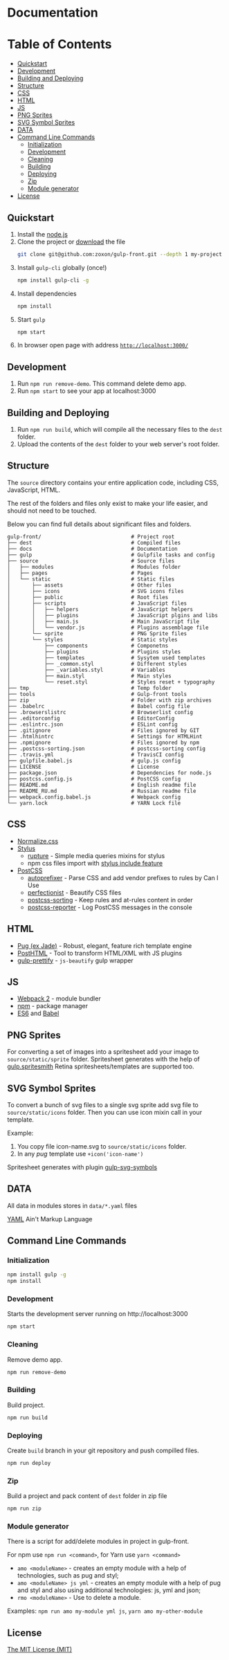 # Documentation

# Table of Contents
* [Quickstart](#quickstart)
* [Development](#development)
* [Building and Deploying](#building-and-deploying)
* [Structure](#structure)
* [CSS](#css)
* [HTML](#html)
* [JS](#js)
* [PNG Sprites](#png-sprites)
* [SVG Symbol Sprites](#svg-symbol-sprites)
* [DATA](#data)
* [Command Line Commands](#command-line-commands)
	- [Initialization](#initialization)
	- [Development](#development)
	- [Cleaning](#cleaning)
	- [Building](#building)
	- [Deploying](#deploying)
	- [Zip](#zip)
	- [Module generator](#module-generator)
* [License](#license)


<a name="quickstart"></a>
## Quickstart

1. Install the [node.js](https://nodejs.org)
2. Clone the project or [download](https://github.com/zoxon/gulp-front/archive/master.zip) the file
	```sh
	git clone git@github.com:zoxon/gulp-front.git --depth 1 my-project
	```
3. Install `gulp-cli` globally (once!)
	```sh
	npm install gulp-cli -g
	```
4. Install dependencies
	```bash
	npm install
	```
5. Start `gulp`
	```bash
	npm start
	```
6. In browser open page with address [`http://localhost:3000/`](http://localhost:3000/)

<a name="development"></a>
## Development

1. Run `npm run remove-demo`. This command delete demo app.
2. Run `npm start` to see your app at localhost:3000

<a name="building-and-deploying"></a>
## Building and Deploying

1. Run `npm run build`, which will compile all the necessary files to the `dest` folder.
2. Upload the contents of the `dest` folder to your web server's root folder.

<a name="structure"></a>
## Structure

The `source` directory contains your entire application code, including CSS, JavaScript, HTML.

The rest of the folders and files only exist to make your life easier, and should not need to be touched.

Below you can find full details about significant files and folders.

```
gulp-front/                             # Project root
├── dest                                # Compiled files
├── docs                                # Documentation
├── gulp                                # Gulpfile tasks and config
├── source                              # Source files
│   ├── modules                         # Modules folder
│   ├── pages                           # Pages
│   └── static                          # Static files
│       ├── assets                      # Other files
│       ├── icons                       # SVG icons files
│       ├── public                      # Root files
│       ├── scripts                     # JavaScript files
│       │   ├── helpers                 # JavaScript helpers
│       │   ├── plugins                 # JavaScript plgins and libs
│       │   ├── main.js                 # Main JavaScript file
│       │   └── vendor.js               # Plugins assemblage file
│       └── sprite                      # PNG Sprite files
│       └── styles                      # Static styles
│           ├── components              # Componetns
│           ├── plugins                 # Plugins styles
│           ├── templates               # Sysytem used templates
│           ├── _common.styl            # Different styles
│           ├── _variables.styl         # Variables
│           ├── main.styl               # Main styles
│           └── reset.styl              # Styles reset + typography
├── tmp                                 # Temp folder
├── tools                               # Gulp-front tools
├── zip                                 # Folder with zip archives
├── .babelrc                            # Babel config file
├── .browserslistrc                     # Browserlist config
├── .editorconfig                       # EditorConfig
├── .eslintrc.json                      # ESLint config
├── .gitignore                          # Files ignored by GIT
├── .htmlhintrc                         # Settings for HTMLHint
├── .npmignore                          # Files ignored by npm
├── .postcss-sorting.json               # postcss-sorting config
├── .travis.yml                         # TravisCI config
├── gulpfile.babel.js                   # gulp.js config
├── LICENSE                             # License
├── package.json                        # Dependencies for node.js
├── postcss.config.js                   # PostCSS config
├── README.md                           # English readme file
├── README_RU.md                        # Russian readme file
├── webpack.config.babel.js             # Webpack config
└── yarn.lock                           # YARN Lock file
```


<a name="css"></a>
## CSS

* [Normalize.css](https://necolas.github.io/normalize.css/)
* [Stylus](http://stylus-lang.com/)
	- [rupture](https://github.com/jescalan/rupture) - Simple media queries mixins for stylus
	- npm css files import with [stylus include feature](https://github.com/jescalan/accord/blob/master/docs/stylus.md#include)
* [PostCSS](http://postcss.org/)
	- [autoprefixer](https://github.com/postcss/autoprefixer) - Parse CSS and add vendor prefixes to rules by Can I Use
	- [perfectionist](https://github.com/ben-eb/perfectionist) - Beautify CSS files
	- [postcss-sorting](https://github.com/hudochenkov/postcss-sorting) - Keep rules and at-rules content in order
	- [postcss-reporter](https://github.com/postcss/postcss-reporter) - Log PostCSS messages in the console

<a name="html"></a>
## HTML

* [Pug (ex Jade)](https://pugjs.org/) - Robust, elegant, feature rich template engine
* [PostHTML](https://github.com/posthtml/posthtml) - Tool to transform HTML/XML with JS plugins
* [gulp-prettify](https://github.com/jonschlinkert/gulp-prettify) - `js-beautify` gulp wrapper

<a name="js"></a>
## JS

* [Webpack 2](https://webpack.js.org/) - module bundler
* [npm](https://www.npmjs.com/) - package manager
* [ES6](http://es6-features.org/) and [Babel](https://babeljs.io/)

<a name="png-sprites"></a>
## PNG Sprites

For converting a set of images into a spritesheet add your image to `source/static/sprite` folder.
Spritesheet generates with the help of [gulp.spritesmith](https://github.com/twolfson/gulp.spritesmith)
Retina spritesheets/templates are supported too.

<a name="svg-symbol-sprites"></a>
## SVG Symbol Sprites

To convert a bunch of svg files to a single svg sprite add svg file to `source/static/icons` folder.
Then you can use icon mixin call in your template.

Example:
1. You copy file icon-name.svg to `source/static/icons` folder.
2. In any *pug* template use `+icon('icon-name')`

Spritesheet generates with plugin [gulp-svg-symbols](https://github.com/Hiswe/gulp-svg-symbols)

<a name="data"></a>
## DATA

All data in modules stores in `data/*.yaml` files

[YAML](http://yaml.org/) Ain't Markup Language

<a name="command-line-commands"></a>
## Command Line Commands

<a name="initialization"></a>
### Initialization

```sh
npm install gulp -g
npm install
```

<a name="development"></a>
### Development

Starts the development server running on http://localhost:3000

```sh
npm start
```


<a name="cleaning"></a>
### Cleaning

Remove demo app.

```sh
npm run remove-demo
```


<a name="building"></a>
### Building

Build project.

```sh
npm run build
```


<a name="deploying"></a>
### Deploying

Create `build` branch in your git repository and push compilled files.

```sh
npm run deploy
```

<a name="zip"></a>
### Zip

Build a project and pack content of `dest` folder in zip file

```sh
npm run zip
```


<a name="module-generator"></a>
### Module generator

There is a script for add/delete modules in project in gulp-front.

For npm use `npm run <command>`, for Yarn use `yarn <command>`

* `amo <moduleName>` - creates an empty module with a help of technologies, such as pug and styl;
* `amo <moduleName> js yml` - creates an empty module with a help of pug and styl and also using additional technologies: js, yml and json;
* `rmo <moduleName>` - Use to delete a module.

Examples: `npm run amo my-module yml js`, `yarn amo my-other-module`

<a name="license"></a>
## License
[The MIT License (MIT)](../LICENSE)

